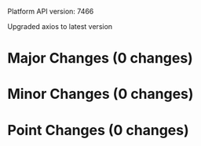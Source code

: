 Platform API version: 7466


Upgraded axios to latest version 

# Major Changes (0 changes)


# Minor Changes (0 changes)


# Point Changes (0 changes)
